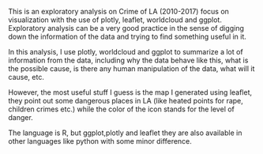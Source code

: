 This is an exploratory analysis on Crime of LA (2010-2017) focus on visualization with the use of plotly, leaflet, worldcloud and ggplot.
Exploratory analysis can be a very good practice in the sense of digging down the information of the data and trying to find something useful in it.

In this analysis, I use plotly, worldcloud and ggplot to summarize a lot of information from the data, including why the data behave like this, what is the possible cause, is there any human manipulation of the data, what will it cause, etc.

However, the most useful stuff I guess is the map I generated using leaflet, they point out some dangerous places in LA (like heated points for rape, children crimes etc.) while the color of the icon stands for the level of danger.

The language is R, but ggplot,plotly and leaflet they are also available in other languages like python with some minor difference.


